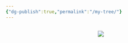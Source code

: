 ```yaml
---
{"dg-publish":true,"permalink":"/my-tree/"}
---
```


<div style="display: flex; flex-wrap: wrap; align-items: center; justify-content: center;">
<!-- Image Map Generated for "Where Waters flow North" -->
<p><img src="/img/user/assets/tree.png" usemap="#mytree"></p>

<map name="mytree">
    <area target="_parent" alt="This is me...." title="This is me...." href="https://my-digital-garden-roan-sigma.vercel.app/vault/misc/this-is-me/" coords="1226,1234,106" shape="circle">
    <area target="_parent" alt="Dad" title="Dad" href="https://my-digital-garden-roan-sigma.vercel.app/ancesters/kincaid/emory-garfield-kincaid-1922-1992/" coords="1222,1126,1224,1019,1155,1030,1105,1058,1064,1093,1038,1136,1020,1180,1016,1232,1020,1269,1027,1297,1122,1267,1122,1201,1161,1145,1190,1130,1209,1126" shape="poly">
    <area target="_parent" alt="Mom" title="Mom" href="https://my-digital-garden-roan-sigma.vercel.app/ancesters/legg/alice-lee-legg-1931-2012/" coords="1250,1128,1224,1121,1226,1021,1276,1026,1324,1045,1365,1073,1395,1104,1417,1143,1434,1188,1439,1232,1437,1266,1428,1297,1328,1262,1330,1208,1300,1154,1276,1141" shape="poly">
    <area target="_parent" alt="Papa" title="Papa" href="https://my-digital-garden-roan-sigma.vercel.app/ancesters/kincaid/george-wesley-kincaid-1891-1976/" coords="923,1329,910,1249,916,1167,936,1104,968,1045,1053,1104,1018,1180,1014,1245,1023,1297" shape="poly">
    <area target="_parent" alt="Mama" title="Mama" href="https://my-digital-garden-roan-sigma.vercel.app/ancesters/skaggs/laura-beatrice-skaggs-1901-1992/" coords="968,1047,1018,989,1081,948,1144,924,1190,915,1226,911,1224,1019,1168,1024,1107,1054,1075,1078,1055,1104" shape="poly">
    <area target="_parent" alt="Fred Legg" title="Fred Legg" href="https://my-digital-garden-roan-sigma.vercel.app/ancesters/legg/fred-rothwell-legg-1885-1958/" coords="1226,913,1298,922,1365,946,1426,982,1480,1039,1398,1102,1341,1054,1291,1026,1248,1017,1226,1017" shape="poly">
    <area target="_parent" alt="Mamie" title="Mamie" href="https://my-digital-garden-roan-sigma.vercel.app/ancesters/shaffer/mamie-catherine-shaffer-1888-1962/" coords="1482,1043,1524,1123,1539,1178,1541,1258,1526,1325,1430,1293,1439,1212,1426,1156,1400,1104" shape="poly">
    <area target="_parent" alt="JW Kincaid" title="JW Kincaid" href="https://my-digital-garden-roan-sigma.vercel.app/ancesters/kincaid/james-william-kincaid-1850-1919/" coords="712,1394,695,1334,686,1269,684,1206,693,1145,912,1180,908,1232,914,1282,923,1325" shape="poly">
    <area target="_parent" alt="Sarah Keenan" title="Sarah Keenan" href="https://my-digital-garden-roan-sigma.vercel.app/ancesters/keenan/sarah-virginia-keenan-1849/" coords="691,1141,706,1078,728,1021,754,965,788,913,966,1041,942,1082,923,1136,914,1175" shape="poly">
    <area target="_parent" alt="James Woodson Skaggs" title="James Woodson Skaggs" href="https://my-digital-garden-roan-sigma.vercel.app/ancesters/skaggs/james-woodson-skaggs-1854-1937/" coords="788,911,832,859,875,820,927,781,979,748,1081,943,1042,967,1005,995,968,1039" shape="poly">
    <area target="_parent" alt="Harriet Ann Skaggs" title="Harriet Ann Skaggs" href="https://my-digital-garden-roan-sigma.vercel.app/ancesters/skaggs/harriet-ann-skaggs-1859-1950/" coords="981,748,1046,718,1101,703,1161,694,1224,690,1224,909,1170,915,1118,928,1081,941" shape="poly">
    <area target="_parent" alt="William McGinnis Legg" title="William McGinnis Legg" href="https://my-digital-garden-roan-sigma.vercel.app/ancesters/legg/william-mc-ginnis-legg-1849-1924/" coords="1226,690,1289,692,1350,703,1404,720,1467,744,1367,943,1309,922,1263,913,1226,909" shape="poly">
    <area target="_parent" alt="Mary Ann Hawkins" title="Mary Ann Hawkins" href="https://my-digital-garden-roan-sigma.vercel.app/ancesters/hawkins/mary-ann-hawkins-1853-1926/" coords="1469,746,1528,781,1576,818,1617,857,1660,909,1482,1039,1445,1000,1398,961,1372,943" shape="poly">
    <area target="_parent" alt="Christopher Clayton Shaffer" title="Christopher Clayton Shaffer" href="https://my-digital-garden-roan-sigma.vercel.app/ancesters/shaffer/christopher-clayton-shaffer-1864-1944/" coords="1664,911,1699,965,1727,1019,1747,1076,1758,1141,1543,1175,1528,1121,1506,1082,1484,1041" shape="poly">
    <area target="_parent" alt="Dorcas Ann McClung" title="Dorcas Ann McClung" href="https://my-digital-garden-roan-sigma.vercel.app/ancesters/mc-clung/dorcas-ann-mc-clung-1866-1951/" coords="1762,1143,1766,1214,1764,1271,1758,1329,1740,1394,1530,1325,1541,1273,1543,1219,1543,1178" shape="poly">
    <area target="" alt="John A Kincaid" title="John A Kincaid" href="" coords="513,1460,498,1416,489,1375,483,1332,478,1290,682,1273,693,1338,708,1394" shape="poly">
    <area target="" alt="Olivia B Walker" title="Olivia B Walker" href="" coords="478,1286,474,1243,474,1197,478,1154,485,1113,689,1147,682,1214,682,1269" shape="poly">
    <area target="" alt="James Marshall Keenan" title="James Marshall Keenan" href="" coords="485,1108,493,1063,500,1026,515,982,530,943,723,1021,704,1080,689,1143" shape="poly">
    <area target="" alt="Martha Grose" title="Martha Grose" href="" coords="532,939,552,898,569,861,591,826,615,789,784,909,749,967,725,1019" shape="poly">
    <area target="" alt="Cyrus Skaggs" title="Cyrus Skaggs" href="" coords="619,787,647,748,673,720,736,659,871,813,827,861,786,907" shape="poly">
    <area target="" alt="Rachel Coleman" title="Rachel Coleman" href="" coords="738,657,780,627,884,562,977,744,925,774,875,811" shape="poly">
    <area target="" alt="James Skaggs" title="James Skaggs" href="" coords="888,560,931,540,966,525,1049,501,1096,700,1038,718,979,744" shape="poly">
    <area target="" alt="Martha Porter" title="Martha Porter" href="" coords="1053,501,1098,490,1135,484,1181,479,1224,477,1226,685,1153,690,1096,698" shape="poly">
    <area target="" alt="William M Legg" title="William M Legg" href="" coords="1229,479,1278,479,1313,481,1357,488,1400,497,1350,700,1287,687,1229,685" shape="poly">
    <area target="" alt="Elizabeth Ramsey" title="Elizabeth Ramsey" href="" coords="1404,501,1445,510,1484,525,1524,542,1563,557,1471,742,1409,716,1352,698" shape="poly">
    <area target="" alt="Nicholas Hawkins" title="Nicholas Hawkins" href="" coords="1567,557,1612,583,1643,603,1673,622,1710,655,1578,813,1524,772,1474,742" shape="poly">
    <area target="" alt="Rebecca Wiseman" title="Rebecca Wiseman" href="" coords="1712,657,1747,687,1777,718,1803,748,1829,785,1662,907,1621,854,1582,815" shape="poly">
    <area target="" alt="Joseph Shaffer" title="Joseph Shaffer" href="" coords="1834,789,1860,826,1881,861,1901,900,1918,939,1730,1019,1699,963,1667,907" shape="poly">
    <area target="" alt="Mary Frances McClung" title="Mary Frances McClung" href="" coords="1918,943,1938,987,1949,1021,1959,1067,1966,1108,1760,1139,1751,1078,1732,1021" shape="poly">
    <area target="" alt="Charles McClung" title="Charles McClung" href="" coords="1764,1143,1968,1113,1972,1156,1977,1199,1977,1249,1972,1288,1766,1267,1769,1201" shape="poly">
    <area target="" alt="Mary C Amick" title="Mary C Amick" href="" coords="1972,1290,1968,1338,1962,1375,1951,1420,1938,1460,1740,1392,1760,1332,1766,1271" shape="poly">
    <area target="" alt="William M Kincaid" title="William M Kincaid" href="" coords="298,1529,272,1423,487,1379,509,1460" shape="poly">
    <area target="" alt="Virginia Jane Kincaid" title="Virginia Jane Kincaid" href="" coords="270,1416,255,1308,476,1286,487,1375" shape="poly">
    <area target="" alt="Elverton Walker" title="Elverton Walker" href="" coords="253,1306,253,1193,470,1199,472,1282" shape="poly">
    <area target="" alt="Margaret McGaughey" title="Margaret McGaughey" href="" coords="250,1188,261,1078,480,1110,472,1197" shape="poly">
    <area target="" alt="Andrew Keenan" title="Andrew Keenan" href="" coords="264,1073,287,967,498,1024,480,1108" shape="poly">
    <area target="" alt="Polly Walker" title="Polly Walker" href="" coords="287,963,322,857,526,939,498,1019" shape="poly">
    <area target="" alt="William Grose" title="William Grose" href="" coords="326,852,374,755,565,859,526,937" shape="poly">
    <area target="" alt="Susannah Koontz" title="Susannah Koontz" href="" coords="374,748,437,657,615,783,567,854" shape="poly">
    <area target="" alt="James A. Skaggs" title="James A. Skaggs" href="" coords="437,655,509,568,671,713,617,781" shape="poly">
    <area target="" alt="Elizabeth Miller" title="Elizabeth Miller" href="" coords="511,564,593,490,732,653,671,711" shape="poly">
    <area target="" alt="Rachel Coleman Dad" title="Rachel Coleman Dad" href="" coords="595,486,684,421,806,603,736,651" shape="poly">
    <area target="" alt="Rachel Coleman Mom" title="Rachel Coleman Mom" href="" coords="686,416,782,362,884,555,806,601" shape="poly">
    <area target="" alt="James A. Skaggs" title="James A. Skaggs" href="" coords="786,360,886,317,964,520,886,555" shape="poly">
    <area target="" alt="Elizabeth Miller" title="Elizabeth Miller" href="" coords="890,312,997,282,1049,497,966,518" shape="poly">
    <area target="" alt="Martha Potter Dad" title="Martha Potter Dad" href="" coords="1001,280,1109,262,1137,477,1053,494" shape="poly">
    <area target="" alt="Martha Potter Mom" title="Martha Potter Mom" href="" coords="1111,262,1224,254,1222,473,1140,475" shape="poly">
    <area target="" alt="Thomas Henderson Legg" title="Thomas Henderson Legg" href="" coords="1226,254,1337,260,1313,477,1226,471" shape="poly">
    <area target="" alt="Elisabeth Nutter" title="Elisabeth Nutter" href="" coords="1341,258,1450,280,1400,492,1315,475" shape="poly">
    <area target="" alt="Bartholomew Ramsey" title="Bartholomew Ramsey" href="" coords="1454,282,1560,312,1484,518,1404,492" shape="poly">
    <area target="" alt="Margaret Wiseman" title="Margaret Wiseman" href="" coords="1563,312,1667,358,1569,555,1489,520" shape="poly">
    <area target="" alt="Thomas Hawkins" title="Thomas Hawkins" href="" coords="1669,360,1764,416,1645,599,1571,555" shape="poly">
    <area target="" alt="Mary Perry" title="Mary Perry" href="" coords="1769,416,1858,486,1712,653,1649,599" shape="poly">
    <area target="" alt="Isaac Wiseman" title="Isaac Wiseman" href="" coords="1860,488,1940,562,1779,716,1714,651" shape="poly">
    <area target="" alt="Mary Neal" title="Mary Neal" href="" coords="1942,566,2016,653,1834,785,1779,716" shape="poly">
    <area target="" alt="Peter Shaffer" title="Peter Shaffer" href="" coords="2016,655,2077,750,1886,859,1840,783" shape="poly">
    <area target="" alt="Mary George" title="Mary George" href="" coords="2079,755,2124,852,1920,937,1890,859" shape="poly">
    <area target="" alt="Dickinson McClung" title="Dickinson McClung" href="" coords="2126,857,2163,963,1953,1019,1918,941" shape="poly">
    <area target="" alt="Sarah Evans" title="Sarah Evans" href="" coords="2163,967,2187,1071,1968,1104,1955,1021" shape="poly">
    <area target="" alt="John Henry McClung" title="John Henry McClung" href="" coords="2189,1080,2200,1186,1981,1195,1970,1108" shape="poly">
    <area target="" alt="Polly Walton" title="Polly Walton" href="" coords="2200,1191,2198,1303,1977,1286,1981,1199" shape="poly">
    <area target="" alt="John William Amick" title="John William Amick" href="" coords="2196,1308,2181,1414,1966,1371,1975,1286" shape="poly">
    <area target="" alt="Lana Walker" title="Lana Walker" href="" coords="2183,1418,2152,1529,1942,1457,1968,1375" shape="poly">
    <area target="" alt="Samuel Kincaid" title="Samuel Kincaid" href="" coords="83,1598,64,1531,279,1477,296,1529" shape="poly">
    <area target="" alt="Mary Tincher" title="Mary Tincher" href="" coords="64,1527,47,1462,266,1418,279,1473" shape="poly">
    <area target="" alt="John Kincaid" title="John Kincaid" href="" coords="47,1457,36,1394,257,1360,266,1414" shape="poly">
    <area target="" alt="Elizabeth Hannah Gillespie" title="Elizabeth Hannah Gillespie" href="" coords="36,1390,29,1321,250,1306,257,1358" shape="poly">
    <area target="" alt="William Walker" title="William Walker" href="" coords="29,1316,27,1253,248,1247,250,1301" shape="poly">
    <area target="" alt="Mary Lewis" title="Mary Lewis" href="" coords="25,1249,25,1184,246,1191,246,1243" shape="poly">
    <area target="" alt="Andrew McGaughey" title="Andrew McGaughey" href="" coords="27,1178,34,1113,250,1132,246,1184" shape="poly">
    <area target="" alt="Mary Craig McGaughey" title="Mary Craig McGaughey" href="" coords="31,1108,40,1041,259,1076,253,1130" shape="poly">
    <area target="" alt="Patrick Keenan" title="Patrick Keenan" href="" coords="40,1034,53,976,268,1019,257,1073" shape="poly">
    <area target="" alt="Patrick Keenan Wife" title="Patrick Keenan Wife" href="" coords="53,972,70,904,285,961,270,1017" shape="poly">
    <area target="" alt="Elverton Walker" title="Elverton Walker" href="" coords="70,902,88,835,300,907,283,956" shape="poly">
    <area target="" alt="Margaret McGaughey" title="Margaret McGaughey" href="" coords="94,831,118,774,318,852,303,900" shape="poly">
    <area target="" alt="Jacob Grose" title="Jacob Grose" href="" coords="118,770,146,709,342,800,318,850" shape="poly">
    <area target="" alt="Mary Ganssel" title="Mary Ganssel" href="" coords="146,705,179,646,368,750,344,798" shape="poly">
    <area target="" alt="Henrich Koontz" title="Henrich Koontz" href="" coords="179,640,216,586,400,700,370,746" shape="poly">
    <area target="" alt="Elizabeth Bowyer" title="Elizabeth Bowyer" href="" coords="216,581,253,525,433,653,402,698" shape="poly">
    <area target="" alt="Charles Skaggs" title="Charles Skaggs" href="" coords="255,523,294,468,467,607,435,651" shape="poly">
    <area target="" alt="Charles Skaggs Wife" title="Charles Skaggs Wife" href="" coords="300,466,344,419,504,562,467,601" shape="poly">
    <area target="" alt="Valentine Miller" title="Valentine Miller" href="" coords="344,414,394,367,550,523,506,562" shape="poly">
    <area target="" alt="Susanna Ensminger" title="Susanna Ensminger" href="" coords="396,362,448,314,591,484,552,518" shape="poly">
    <area target="" alt="Charles Skaggs" title="Charles Skaggs" href="" coords="678,156,743,132,832,332,780,356" shape="poly">
    <area target="" alt="Charles Skaggs Wife" title="Charles Skaggs Wife" href="" coords="747,130,810,104,888,310,834,330" shape="poly">
    <area target="" alt="Valentine Miller" title="Valentine Miller" href="" coords="812,102,875,85,942,291,886,306" shape="poly">
    <area target="" alt="Susanna Ensminger" title="Susanna Ensminger" href="" coords="877,80,947,63,997,273,944,291" shape="poly">
    <area target="" alt="Thomas Legg III" title="Thomas Legg III" href="" coords="1222,26,1294,30,1283,249,1224,247" shape="poly">
    <area target="" alt="Elizabeth Hughes" title="Elizabeth Hughes" href="" coords="1298,33,1365,37,1339,254,1285,249" shape="poly">
    <area target="" alt="David Nutter" title="David Nutter" href="" coords="1367,37,1432,48,1398,262,1341,254" shape="poly">
    <area target="" alt="Ruth cottle" title="Ruth cottle" href="" coords="1435,46,1504,59,1450,273,1398,260" shape="poly">
    <area target="" alt="Richard Ramsey" title="Richard Ramsey" href="" coords="1504,63,1573,82,1508,293,1454,273" shape="poly">
    <area target="" alt="Letitia Wiseman" title="Letitia Wiseman" href="" coords="1573,80,1641,102,1563,308,1511,291" shape="poly">
    <area target="" alt="Isaac Wiseman Jr" title="Isaac Wiseman Jr" href="" coords="1643,104,1701,130,1617,330,1563,310" shape="poly">
    <area target="" alt="Elizabeth Davis" title="Elizabeth Davis" href="" coords="1704,130,1771,158,1669,356,1619,327" shape="poly">
    <area target="" alt="Elijah Hawkins" title="Elijah Hawkins" href="" coords="1773,160,1831,191,1719,382,1669,356" shape="poly">
    <area target="" alt="Elizabeth Scott" title="Elizabeth Scott" href="" coords="1834,191,1886,228,1766,412,1723,382" shape="poly">
    <area target="" alt="Peter Perry" title="Peter Perry" href="" coords="1890,226,1951,267,1812,447,1766,410" shape="poly">
    <area target="" alt="Lucinda Faulconer" title="Lucinda Faulconer" href="" coords="1951,271,2003,314,1858,481,1818,447" shape="poly">
    <area target="" alt="Isaac Wiseman Dad" title="Isaac Wiseman Dad" href="" coords="2005,314,2055,360,1903,525,1860,486" shape="poly">
    <area target="" alt="Isaac Wiseman Mom" title="Isaac Wiseman Mom" href="" coords="2059,362,2105,412,1946,562,1905,520" shape="poly">
    <area target="" alt="William Neal" title="William Neal" href="" coords="2109,416,2152,466,1985,607,1948,562" shape="poly">
    <area target="" alt="Emelia Neal" title="Emelia Neal" href="" coords="2152,466,2194,518,2018,651,1985,609" shape="poly">
    <area target="" alt="Christopher Shaffer" title="Christopher Shaffer" href="" coords="2196,520,2235,577,2051,698,2020,651" shape="poly">
    <area target="" alt="Christopher Shaffer Wife" title="Christopher Shaffer Wife" href="" coords="2239,581,2272,640,2081,748,2051,698" shape="poly">
    <area target="" alt="Thomas George" title="Thomas George" href="" coords="2276,642,2306,703,2103,800,2081,750" shape="poly">
    <area target="" alt="Catherine McCoy" title="Catherine McCoy" href="" coords="2309,707,2335,766,2126,850,2105,802" shape="poly">
    <area target="" alt="James McClung" title="James McClung" href="" coords="2335,772,2361,833,2148,909,2129,854" shape="poly">
    <area target="" alt="Mary Alderson" title="Mary Alderson" href="" coords="2361,837,2380,900,2165,961,2148,911" shape="poly">
    <area target="" alt="David Evans" title="David Evans" href="" coords="2380,902,2395,967,2178,1017,2165,963" shape="poly">
    <area target="" alt="Ruth Alderson" title="Ruth Alderson" href="" coords="2181,1019,2395,972,2411,1039,2189,1076" shape="poly">
    <area target="" alt="James McClung" title="James McClung" href="" coords="2415,1041,2421,1106,2200,1134,2189,1076" shape="poly">
    <area target="" alt="Mary Alderson" title="Mary Alderson" href="" coords="2421,1110,2426,1178,2202,1186,2198,1136" shape="poly">
    <area target="" alt="James Walton" title="James Walton" href="" coords="2426,1182,2421,1251,2202,1245,2205,1191" shape="poly">
    <area target="" alt="Nancy McClung" title="Nancy McClung" href="" coords="2426,1253,2419,1319,2200,1306,2202,1249" shape="poly">
    <area target="" alt="Jacob Amick" title="Jacob Amick" href="" coords="2421,1323,2415,1392,2191,1362,2200,1308" shape="poly">
    <area target="" alt="Rachel Shroyer" title="Rachel Shroyer" href="" coords="2415,1394,2404,1462,2183,1414,2194,1366" shape="poly">
    <area target="" alt="James Walker" title="James Walker" href="" coords="2404,1464,2387,1529,2170,1470,2187,1418" shape="poly">
    <area target="" alt="Hannah Kincaid" title="Hannah Kincaid" href="" coords="2387,1531,2367,1598,2155,1529,2172,1470" shape="poly">
</map>
</div>